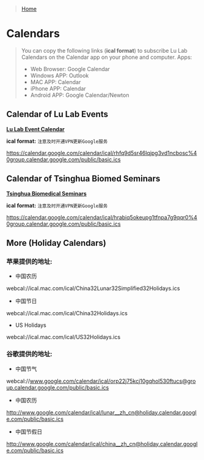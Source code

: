 > [Home](https://lulab.github.io)

# Calendars

> You can copy the following links (**ical format**) to subscribe Lu Lab Calendars on the Calendar app on your phone and computer.
> Apps:
> -   Web Browser: Google Calendar
> -   Windows APP: Outlook
> -   MAC APP: Calendar
> -   iPhone APP: Calendar
> -   Android APP: Google Calendar/Newton


## Calendar of Lu Lab Events

**[Lu Lab Event Calendar](https://calendar.google.com/calendar/embed?src=rhfq9d5sr46lqjpg3vd1ncbosc%40group.calendar.google.com&ctz=Asia%2FShanghai "https://calendar.google.com/calendar/embed?src=rhfq9d5sr46lqjpg3vd1ncbosc%40group.calendar.google.com&ctz=Asia%2FShanghai")**

**ical format:** `注意及时开通VPN更新Google服务`

 https://calendar.google.com/calendar/ical/rhfq9d5sr46lqjpg3vd1ncbosc%40group.calendar.google.com/public/basic.ics

## Calendar of Tsinghua Biomed Seminars

**[Tsinghua Biomedical Seminars](https://calendar.google.com/calendar/embed?src=hrabiq5okeupg1tfnpa7g9qqr0%40group.calendar.google.com&ctz=Asia%2FShanghai "https://calendar.google.com/calendar/embed?src=hrabiq5okeupg1tfnpa7g9qqr0%40group.calendar.google.com&ctz=Asia%2FShanghai")**

**ical format:** `注意及时开通VPN更新Google服务`

https://calendar.google.com/calendar/ical/hrabiq5okeupg1tfnpa7g9qqr0%40group.calendar.google.com/public/basic.ics

## More (Holiday Calendars)

### 苹果提供的地址:

* 中国农历

webcal://ical.mac.com/ical/China32Lunar32Simplified32Holidays.ics

* 中国节日

webcal://ical.mac.com/ical/China32Holidays.ics

* US Holidays

webcal://ical.mac.com/ical/US32Holidays.ics

### 谷歌提供的地址:

* 中国节气

webcal://www.google.com/calendar/ical/orp22j75kcj10gqhol530ftucs@group.calendar.google.com/public/basic.ics

* 中国农历

http://www.google.com/calendar/ical/lunar__zh_cn@holiday.calendar.google.com/public/basic.ics

* 中国节假日

http://www.google.com/calendar/ical/china__zh_cn@holiday.calendar.google.com/public/basic.ics



